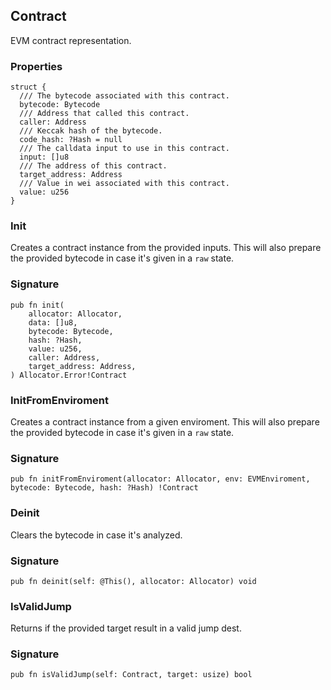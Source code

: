 ## Contract

EVM contract representation.

### Properties

```zig
struct {
  /// The bytecode associated with this contract.
  bytecode: Bytecode
  /// Address that called this contract.
  caller: Address
  /// Keccak hash of the bytecode.
  code_hash: ?Hash = null
  /// The calldata input to use in this contract.
  input: []u8
  /// The address of this contract.
  target_address: Address
  /// Value in wei associated with this contract.
  value: u256
}
```

### Init
Creates a contract instance from the provided inputs.
This will also prepare the provided bytecode in case it's given in a `raw` state.

### Signature

```zig
pub fn init(
    allocator: Allocator,
    data: []u8,
    bytecode: Bytecode,
    hash: ?Hash,
    value: u256,
    caller: Address,
    target_address: Address,
) Allocator.Error!Contract
```

### InitFromEnviroment
Creates a contract instance from a given enviroment.
This will also prepare the provided bytecode in case it's given in a `raw` state.

### Signature

```zig
pub fn initFromEnviroment(allocator: Allocator, env: EVMEnviroment, bytecode: Bytecode, hash: ?Hash) !Contract
```

### Deinit
Clears the bytecode in case it's analyzed.

### Signature

```zig
pub fn deinit(self: @This(), allocator: Allocator) void
```

### IsValidJump
Returns if the provided target result in a valid jump dest.

### Signature

```zig
pub fn isValidJump(self: Contract, target: usize) bool
```

